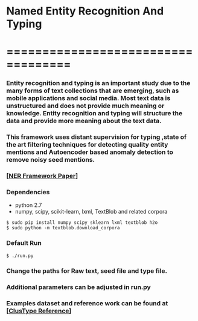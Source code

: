 # Named Entity Recognition And Typing
# ===================================

### Entity recognition and typing is an important study due to the many forms of text collections that are emerging, such as mobile applications and social media. Most text data is unstructured and does not provide much meaning or knowledge. Entity recognition and typing will structure the data and provide more meaning about the text data.

### This framework uses distant supervision for typing ,state of the art filtering techniques for detecting quality entity mentions and Autoencoder based anomaly detection to remove noisy seed mentions.

### [[NER Framework Paper](https://github.com/bandjay/NER/blob/master/language-independent-entity-final.pdf)]

### Dependencies

* python 2.7
* numpy, scipy, scikit-learn, lxml, TextBlob and related corpora

```
$ sudo pip install numpy scipy sklearn lxml textblob h2o
$ sudo python -m textblob.download_corpora
```
### Default Run

```
$ ./run.py  
```

###  Change the paths for Raw text, seed file and type file.
###  Additional parameters can be adjusted in run.py

### Examples dataset and reference work can be found at [[ClusType Reference](https://github.com/shanzhenren/ClusType)]

